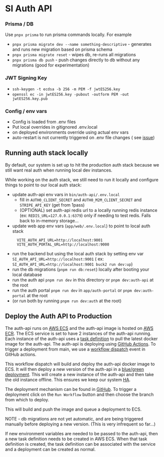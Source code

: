 # SI Auth API

### Prisma / DB

Use `pnpx prisma` to run prisma commands locally. For example

- `pnpx prisma migrate dev --name something-descriptive` - generates and runs new migration based on prisma schema
- `pnpx prisma migrate reset` - wipes db, re-runs all migrations
- `pnpx prisma db push` - push changes directly to db without any migrations (good for experimentation)

### JWT Signing Key

- `ssh-keygen -t ecdsa -b 256 -m PEM -f jwtES256.key`
- `openssl ec -in jwtES256.key -pubout -outform PEM -out jwtES256.key.pub`

### Config / env vars

- Config is loaded from .env files
- Put local overrides in gitignored .env.local
- on deployed environments override using actual env vars
- auto-restart is not currently triggered on .env file changes (
  see [issue](https://github.com/nodejs/node/issues/45467))

## Running auth stack locally

By default, our system is set up to hit the production auth stack because we still want real auth when running local dev
instances.

While working on the auth stack, we still need to run it locally and configure things to point to our local auth stack:

- update auth-api env vars in `bin/auth-api/.env.local`
    - fill in `AUTH0_CLIENT_SECRET` and `AUTH0_M2M_CLIENT_SECRET` and `STRIPE_API_KEY` (get from 1pass)
    - (OPTIONAL) set auth-api redis url to a locally running redis instance (ex: `REDIS_URL=127.0.0.1:6379`) only if
      needing to test redis. Falls back to in-memory storage...
- update web app env vars (`app/web/.env.local`) to point to local auth stack
  ```
    VITE_AUTH_API_URL=http://localhost:9001
    VITE_AUTH_PORTAL_URL=http://localhost:9000
  ```
- run the backend but using the local auth stack by setting env var `SI_AUTH_API_URL=http://localhost:9001` (
  ex: `SI_AUTH_API_URL=http://localhost:9001 buck2 run dev:up`)
- run the db migrations (`pnpm run db:reset`) locally after booting your local database
- run the auth api `pnpm run dev` in this directory or `pnpm dev:auth-api` at the root
- run the auth portal `pnpm run dev` in `app/auth-portal` or `pnpm dev:auth-portal` at the root
- (or run both by running `pnpm run dev:auth` at the root)

## Deploy the Auth API to Production

The auth-api runs on [AWS ECS](https://aws.amazon.com/ecs/) and the auth-api image is hosted
on [AWS ECR](https://aws.amazon.com/ecr/). The ECS service is set to have 2 instances of the auth-api running. Each
instance of the auth-api uses
a [task definition](https://docs.aws.amazon.com/AmazonECS/latest/developerguide/task_definitions.html) to pull the
latest docker image for the auth-api. The auth-api is deploying
using [GitHub Actions](https://github.com/features/actions). To trigger a deployment from main, we use
a [workflow dispatch](https://github.blog/changelog/2020-07-06-github-actions-manual-triggers-with-workflow_dispatch/)
event in GitHub actions.

This workflow dispatch will build and deploy the auth-api docker image to ECS. It will then deploy a new version of the
auth-api in a [blue/green deployment](https://martinfowler.com/bliki/BlueGreenDeployment.html). This will create a new
instance of the auth-api and then take the old instance offline. This ensures we keep our
system [HA](https://www.digitalocean.com/community/tutorials/what-is-high-availability).

The deployment mechanism can be found
in [GitHub](https://github.com/systeminit/si/actions/workflows/deploy-auth-api.yml). To trigger a deployment click on
the `Run Workflow` button and then choose the branch from which to deploy.

This will build and push the image and queue a deployment to ECS.

NOTE - db migrations are not yet automatic, and are being triggered manually before deploying a new version. (This is
very infrequent so far...)

If new environment variables are needed to be passed to the auth-api, then a new task definition needs to be created in
AWS ECS. When that task definition is created, the task definition can be associated with the service and a deployment
can be created as normal.
